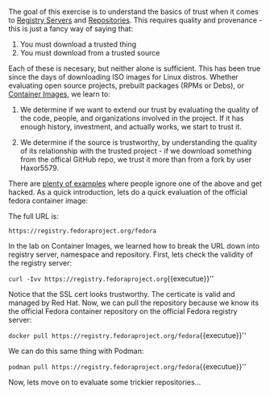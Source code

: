 The goal of this exercise is to understand the basics of trust when it comes to [Registry Servers](https://developers.redhat.com/blog/2018/02/22/container-terminology-practical-introduction/#h.4cxnedx7tmvq) and [Repositories](https://developers.redhat.com/blog/2018/02/22/container-terminology-practical-introduction/#h.20722ydfjdj8). This requires quality and provenance - this is just a fancy way of saying that:

1. You must download a trusted thing
2. You must download from a trusted source

Each of these is necesary, but neither alone is sufficient. This has been true since the days of downloading ISO images for Linux distros. Whether evaluating open source projects, prebuilt packages (RPMs or Debs), or [Container Images](https://developers.redhat.com/blog/2018/02/22/container-terminology-practical-introduction/#h.dqlu6589ootw), we learn to:

1. We determine if we want to extend our trust by evaluating the quality of the code, people, and organizations involved in the project. If it has enough history, investment, and actually works, we start to trust it.

2. We determine if the source is trustworthy, by understanding the quality of its relationship with the trusted project - if we download something from the offical GitHub repo, we trust it more than from a fork by user Haxor5579.

There are [plenty of examples](https://www.infoworld.com/article/3289790/application-security/deep-container-inspection-what-the-docker-hub-minor-virus-and-xcodeghost-breach-can-teach-about-con.html) where people ignore one of the above and get hacked. As a quick introduction, lets do a quick evaluation of the official fedora container image:

The full URL is:

``https://registry.fedoraproject.org/fedora``

In the lab on Container Images, we learned how to break the URL down into registry server, namespace and repository. First, lets check the validity of the registry server:

``curl -Ivv https://registry.fedoraproject.org``{{executue}}''

Notice that the SSL cert looks trustworthy. The certicate is valid and managed by Red Hat. Now, we can pull the repository because we know its the official Fedora container repository on the official Fedora registry server:

``docker pull https://registry.fedoraproject.org/fedora``{{executue}}''

We can do this same thing with Podman:

``podman pull https://registry.fedoraproject.org/fedora``{{executue}}''

Now, lets move on to evaluate some trickier repositories...
